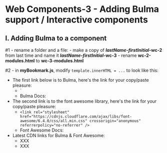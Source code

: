 # Web Components-3 - Adding Bulma support / Interactive components

## I. Adding Bulma to a component


#1 - rename a folder and a file:
    - make a copy of ***lastName*-*firstInitial*-wc-2** from last time and name it ***lastName*-*firstInitial*-wc-3**
    - rename **wc-2-modules.html** to **wc-3-modules.html**
    
    
#2 - in **myBookmark.js**, modify `template.innerHTML = ...` to look like this:

- The first link below is to Bulma, here's the link for your copy/paste pleasure: 
  - `<link rel="stylesheet" href="https://cdn.jsdelivr.net/npm/bulma@0.9.4/css/bulma.min.css">
  - Bulma Docs:  
- The second link is to the font awesome library, here's the link for your copy/paste pleasure:
  - `<link rel="stylesheet" href="https://cdnjs.cloudflare.com/ajax/libs/font-awesome/6.4.0/css/all.min.css" crossorigin="anonymous" referrerpolicy="no-referrer" />`
  - Font Awesome Docs: 
- Latest CDN links for Bulma & Font Awesome:
  - XXX
  - XXX
